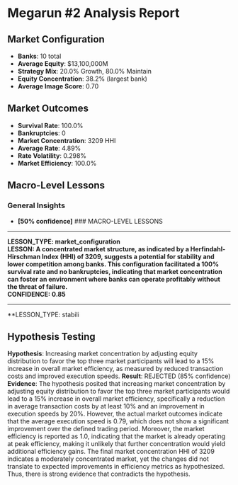 # Megarun #2 Analysis Report

## Market Configuration
- **Banks**: 10 total
- **Average Equity**: $13,100,000M
- **Strategy Mix**: 20.0% Growth, 80.0% Maintain
- **Equity Concentration**: 38.2% (largest bank)
- **Average Image Score**: 0.70

## Market Outcomes
- **Survival Rate**: 100.0%
- **Bankruptcies**: 0
- **Market Concentration**: 3209 HHI
- **Average Rate**: 4.89%
- **Rate Volatility**: 0.298%
- **Market Efficiency**: 100.0%

## Macro-Level Lessons

### General Insights
- **[50% confidence]** ### MACRO-LEVEL LESSONS

---

**LESSON_TYPE: market_configuration**  
**LESSON: A concentrated market structure, as indicated by a Herfindahl-Hirschman Index (HHI) of 3209, suggests a potential for stability and lower competition among banks. This configuration facilitated a 100% survival rate and no bankruptcies, indicating that market concentration can foster an environment where banks can operate profitably without the threat of failure.**  
**CONFIDENCE: 0.85**  

---

**LESSON_TYPE: stabili

## Hypothesis Testing
**Hypothesis**: Increasing market concentration by adjusting equity distribution to favor the top three market participants will lead to a 15% increase in overall market efficiency, as measured by reduced transaction costs and improved execution speeds.
**Result**: REJECTED (85% confidence)
**Evidence**: The hypothesis posited that increasing market concentration by adjusting equity distribution to favor the top three market participants would lead to a 15% increase in overall market efficiency, specifically a reduction in average transaction costs by at least 10% and an improvement in execution speeds by 20%. However, the actual market outcomes indicate that the average execution speed is 0.79, which does not show a significant improvement over the defined trading period. Moreover, the market efficiency is reported as 1.0, indicating that the market is already operating at peak efficiency, making it unlikely that further concentration would yield additional efficiency gains. The final market concentration HHI of 3209 indicates a moderately concentrated market, yet the changes did not translate to expected improvements in efficiency metrics as hypothesized. Thus, there is strong evidence that contradicts the hypothesis.